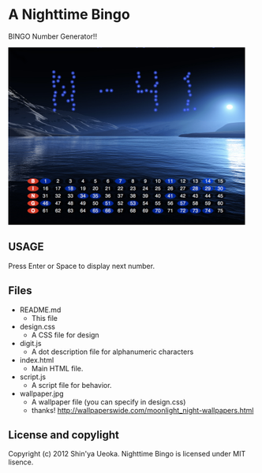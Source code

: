 A Nighttime Bingo
=================

BINGO Number Generator!!

<img src="screenshot.png" alt="Scrren Shot" style="width: 480px;"/>




USAGE
-----

Press Enter or Space to display next number.

Files
-----
     
- README.md
  - This file
- design.css
  - A CSS file for design
- digit.js
  - A dot description file for alphanumeric characters
- index.html
  - Main HTML file.
- script.js
  - A script file for behavior.
- wallpaper.jpg
  - A wallpaper file (you can specify in design.css)  
  - thanks! <http://wallpaperswide.com/moonlight_night-wallpapers.html>

License and copylight
---------------------

Copyright (c) 2012 Shin'ya Ueoka. Nighttime Bingo is licensed under MIT lisence.
